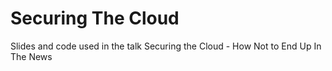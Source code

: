 # Securing The Cloud
Slides and code used in the talk Securing the Cloud - How Not to End Up In The News